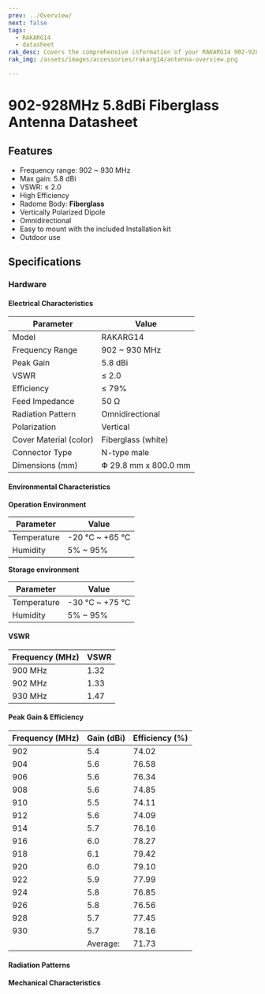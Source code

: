 ```yaml
---
prev: ../Overview/
next: false
tags:
  - RAKARG14
  - datasheet
rak_desc: Covers the comprehensive information of your RAKARG14 902-928MHz 5.8dBi Fiberglass Antenna to help you in using it. This information includes technical specifications and characteristics.
rak_img: /assets/images/accessories/rakarg14/antenna-overview.png

---
```



# 902-928MHz 5.8dBi Fiberglass Antenna Datasheet

## Features

- Frequency range: 902 ~ 930&nbsp;MHz
- Max gain: 5.8&nbsp;dBi
- VSWR: ≤ 2.0
- High Efficiency
- Radome Body: **Fiberglass**
- Vertically Polarized Dipole
- Omnidirectional
- Easy to mount with the included Installation kit
- Outdoor use


<rk-img
  src="/assets/images/accessories/rakarg14/antenna-overview.png"
  width="70%"
  caption="RAKARG14 Overview"
/>

## Specifications

### Hardware

#### Electrical Characteristics

| Parameter              | Value                          |
| ---------------------- | ------------------------------ |
| Model                  | RAKARG14                       |
| Frequency Range        | 902 ~ 930&nbsp;MHz             |
| Peak Gain              | 5.8&nbsp;dBi                   |
| VSWR                   | ≤ 2.0                          |
| Efficiency             | ≤ 79%                          |
| Feed Impedance         | 50&nbsp;Ω                      |
| Radiation Pattern      | Omnidirectional                |
| Polarization           | Vertical                       |
| Cover Material (color) | Fiberglass (white)             |
| Connector Type         | N-type male                    |
| Dimensions (mm)        | Փ 29.8&nbsp;mm x 800.0&nbsp;mm |


#### Environmental Characteristics

<b>Operation Environment</b>

| Parameter   | Value                     |
| ----------- | ------------------------- |
| Temperature | -20&nbsp;°C ~ +65&nbsp;°C |
| Humidity    | 5% ~ 95%                  |

<b>Storage environment </b>

| Parameter   | Value                     |
| ----------- | ------------------------- |
| Temperature | -30&nbsp;°C ~ +75&nbsp;°C |
| Humidity    | 5% ~ 95%                  |


#### VSWR

| Frequency (MHz) | VSWR |
| --------------- | ---- |
| 900&nbsp;MHz    | 1.32 |
| 902&nbsp;MHz    | 1.33 |
| 930&nbsp;MHz    | 1.47 |


<rk-img
  src="/assets/images/accessories/rakarg14/vswr.png"
  width="80%"
  caption="RAKARG14 VSWR Graph"
/>


#### Peak Gain & Efficiency

| Frequency (MHz) | Gain (dBi) | Efficiency (%) |
| --------------- | ---------- | -------------- |
| 902             | 5.4        | 74.02          |
| 904             | 5.6        | 76.58          |
| 906             | 5.6        | 76.34          |
| 908             | 5.6        | 74.85          |
| 910             | 5.5        | 74.11          |
| 912             | 5.6        | 74.09          |
| 914             | 5.7        | 76.16          |
| 916             | 6.0        | 78.27          |
| 918             | 6.1        | 79.42          |
| 920             | 6.0        | 79.10          |
| 922             | 5.9        | 77.99          |
| 924             | 5.8        | 76.85          |
| 926             | 5.8        | 76.56          |
| 928             | 5.7        | 77.45          |
| 930             | 5.7        | 78.16          |
|                 | Average:   | 71.73          |


#### Radiation Patterns

<rk-img
  src="/assets/images/accessories/rakarg14/radiation-patterns.png"
  width="70%"
  caption="RAKARG14 Radiation Patterns"
/>


#### Mechanical Characteristics

<rk-img
  src="/assets/images/accessories/rakarg14/mechanical-characteristics.png"
  width="80%"
  caption="RAKARG14 Mechanical Characteristics"
/>


